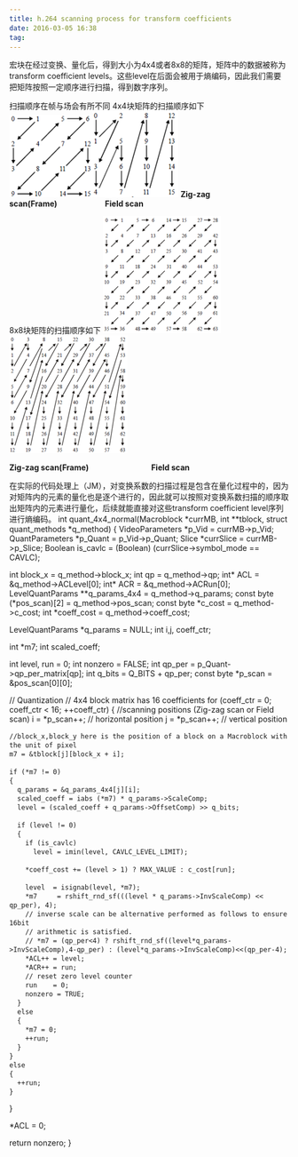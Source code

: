 ```yaml
---
title: h.264 scanning process for transform coefficients
date: 2016-03-05 16:38
tag: 
---
```


宏块在经过变换、量化后，得到大小为4x4或者8x8的矩阵，矩阵中的数据被称为transform coefficient levels。这些level在后面会被用于熵编码，因此我们需要把矩阵按照一定顺序进行扫描，得到数字序列。

扫描顺序在帧与场会有所不同
4x4块矩阵的扫描顺序如下
[![](2016-03-05-h.264-scanning-process-for-transform-coefficients/421096-20160305163709612-1514347895.png)](http://images2015.cnblogs.com/blog/421096/201603/421096-20160305163709190-971535596.png)[![](2016-03-05-h.264-scanning-process-for-transform-coefficients/421096-20160305163711580-1613413051.png)](http://images2015.cnblogs.com/blog/421096/201603/421096-20160305163710330-2124081869.png)
**Zig-zag scan(Frame)                          Field scan**

8x8块矩阵的扫描顺序如下
[![](2016-03-05-h.264-scanning-process-for-transform-coefficients/421096-20160305163713221-2025134918.png)](http://images2015.cnblogs.com/blog/421096/201603/421096-20160305163712565-978992302.png)[![](2016-03-05-h.264-scanning-process-for-transform-coefficients/421096-20160305163717799-96063283.png)](http://images2015.cnblogs.com/blog/421096/201603/421096-20160305163716643-723327583.png)

**Zig-zag scan(Frame)                                  Field scan**

在实际的代码处理上（JM），对变换系数的扫描过程是包含在量化过程中的，因为对矩阵内的元素的量化也是逐个进行的，因此就可以按照对变换系数扫描的顺序取出矩阵内的元素进行量化，后续就能直接对这些transform coefficient level序列进行熵编码。
int quant_4x4_normal(Macroblock *currMB, int **tblock, struct quant_methods *q_method)
{ 
  VideoParameters *p_Vid = currMB->p_Vid;
  QuantParameters *p_Quant = p_Vid->p_Quant;
  Slice *currSlice = currMB->p_Slice;
  Boolean is_cavlc = (Boolean) (currSlice->symbol_mode == CAVLC);
  
  int   block_x = q_method->block_x;
  int  qp = q_method->qp;
  int*  ACL = &q_method->ACLevel[0];
  int*  ACR = &q_method->ACRun[0];  
  LevelQuantParams **q_params_4x4 = q_method->q_params;
  const byte (*pos_scan)[2] = q_method->pos_scan;
  const byte *c_cost = q_method->c_cost;
  int *coeff_cost = q_method->coeff_cost;
  
  
  LevelQuantParams *q_params = NULL;
  int i,j, coeff_ctr;
  
  int *m7;
  int scaled_coeff;
  
  int   level, run = 0;
  int   nonzero = FALSE;
  int   qp_per = p_Quant->qp_per_matrix[qp];
  int   q_bits = Q_BITS + qp_per;
  const byte *p_scan = &pos_scan[0][0];

  // Quantization
  // 4x4 block matrix has 16 coefficients
  for (coeff_ctr = 0; coeff_ctr < 16; ++coeff_ctr)
  {
    //scanning positions (Zig-zag scan or Field scan)
    i = *p_scan++;  // horizontal position
    j = *p_scan++;  // vertical position
    
    //block_x,block_y here is the position of a block on a Macroblock with the unit of pixel
    m7 = &tblock[j][block_x + i];

    if (*m7 != 0)
    {
      q_params = &q_params_4x4[j][i];
      scaled_coeff = iabs (*m7) * q_params->ScaleComp;
      level = (scaled_coeff + q_params->OffsetComp) >> q_bits;

      if (level != 0)
      {
        if (is_cavlc)
          level = imin(level, CAVLC_LEVEL_LIMIT);

        *coeff_cost += (level > 1) ? MAX_VALUE : c_cost[run];

        level  = isignab(level, *m7);
        *m7     = rshift_rnd_sf(((level * q_params->InvScaleComp) << qp_per), 4);
        // inverse scale can be alternative performed as follows to ensure 16bit
        // arithmetic is satisfied.
        // *m7 = (qp_per<4) ? rshift_rnd_sf((level*q_params->InvScaleComp),4-qp_per) : (level*q_params->InvScaleComp)<<(qp_per-4);
        *ACL++ = level;
        *ACR++ = run;
        // reset zero level counter
        run    = 0;
        nonzero = TRUE;
      }
      else
      {
        *m7 = 0;
        ++run;
      }
    }
    else
    {
      ++run;
    }
  }

  *ACL = 0;

  return nonzero;
}











